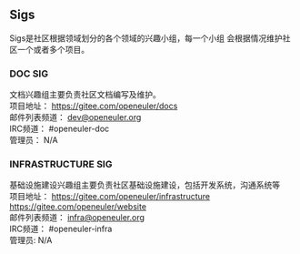 ## Sigs

Sigs是社区根据领域划分的各个领域的兴趣小组，每一个小组
会根据情况维护社区一个或者多个项目。


### DOC SIG

文档兴趣组主要负责社区文档编写及维护。     
项目地址：     https://gitee.com/openeuler/docs     
邮件列表频道： dev@openeuler.org     
IRC频道：      #openeuler-doc     
管理员：       N/A     


### INFRASTRUCTURE SIG    

基础设施建设兴趣组主要负责社区基础设施建设，包括开发系统，沟通系统等    
项目地址：     https://gitee.com/openeuler/infrastructure    
               https://gitee.com/openeuler/website    
邮件列表频道： infra@openeuler.org     
IRC频道：      #openeuler-infra     
管理员:        N/A    

